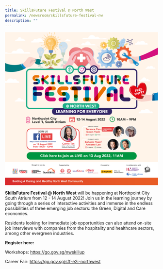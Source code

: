 ```yaml
---
title: SkillsFuture Festival @ North West
permalink: /newsroom/skillsfuture-festival-nw
description: ""
---
```

<a href="https://www.facebook.com/login/?next=https%3A%2F%2Fwww.facebook.com%2Fnwcdc%2F">
	<img src="/images/NewsRoom/NWC206_CDC%20site%20Web%20Banner_2048x2048px_FA.png"></a>

**SkillsFuture Festival @ North West** will be happening at Northpoint City South Atrium from 12 - 14 August 2022! Join us in the learning journey by going through a series of interactive activities and immerse in the endless possibilities of three emerging job sectors: the Green, Digital and Care economies.    

Residents looking for immediate job opportunities can also attend on-site job interviews with companies from the hospitality and healthcare sectors, among other evergreen industries.

**Register here:**

Workshops: https://go.gov.sg/nwskillup

Career Fair: https://go.gov.sg/sff-e2i-northwest